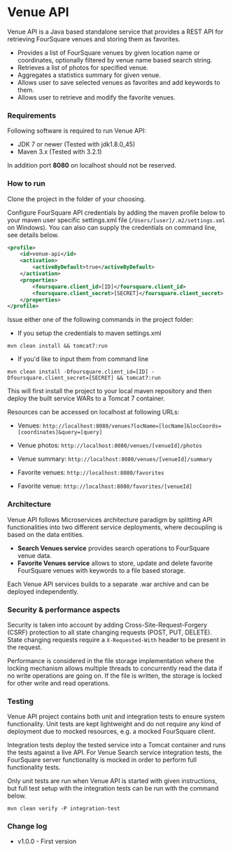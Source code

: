# Venue API

Venue API is a Java based standalone service that provides a REST API for
retrieving FourSquare venues and storing them as favorites.

- Provides a list of FourSquare venues by given location name or coordinates, optionally filtered by venue name based search string.
- Retrieves a list of photos for specified venue.
- Aggregates a statistics summary for given venue.
- Allows user to save selected venues as favorites and add keywords to them.
- Allows user to retrieve and modify the favorite venues.

### Requirements

Following software is required to run Venue API:

- JDK 7 or newer (Tested with jdk1.8.0_45)
- Maven 3.x (Tested with 3.2.1)

In addition port __8080__ on localhost should not be reserved.

### How to run

Clone the project in the folder of your choosing.

Configure FourSquare API credentials by adding the maven profile below to
your maven user specific settings.xml file (`/Users/[user]/.m2/settings.xml` on Windows). You can also can supply the credentials on command line, see details below.
```xml
<profile>
    <id>venue-api</id>
    <activation>
        <activeByDefault>true</activeByDefault>
    </activation>
    <properties>
        <foursquare.client_id>[ID]</foursquare.client_id>
        <foursquare.client_secret>[SECRET]</foursquare.client_secret>
    </properties>
</profile>
```

Issue either one of the following commands in the project folder:

- If you setup the credentials to maven settings.xml
```
mvn clean install && tomcat7:run
```

- If you'd like to input them from command line
```
mvn clean install -Dfoursquare.client_id=[ID] -Dfoursquare.client_secret=[SECRET] && tomcat7:run
```

This will first install the project to your local maven repository and then deploy the built service WARs to a Tomcat 7 container.

Resources can be accessed on localhost at following URLs:

- Venues: `http://localhost:8080/venues?locName=[locName]&locCoords=[coordinates]&query=[query]`
- Venue photos: `http://localhost:8080/venues/[venueId]/photos`
- Venue summary: `http://localhost:8080/venues/[venueId]/summary`

- Favorite venues: `http://localhost:8080/favorites`
- Favorite venue: `http://localhost:8080/favorites/[venueId]`

### Architecture

Venue API follows Microservices architecture paradigm by splitting API functionalities into two different service deployments,
where decoupling is based on the data entities.

- __Search Venues service__ provides search operations to FourSquare venue data.
- __Favorite Venues service__ allows to store, update and delete favorite FourSquare venues with keywords to a file based storage.

Each Venue API services builds to a separate .war archive and can be deployed independently.

### Security & performance aspects

Security is taken into account by adding Cross-Site-Request-Forgery (CSRF) protection to all state changing requests (POST, PUT, DELETE).
State changing requests require a `X-Requested-With` header to be present in the request.

Performance is considered in the file storage implementation where the locking mechanism
allows multiple threads to concurrently read the data if no write operations are going on.
If the file is written, the storage is locked for other write and read operations.


### Testing

Venue API project contains both unit and integration tests to ensure system functionality.
Unit tests are kept lightweight and do not require any kind of deployment
due to mocked resources, e.g. a mocked FourSquare client.

Integration tests deploy the tested service into a Tomcat container and runs the tests against a live API.
For Venue Search service integration tests, the FourSquare server functionality is mocked in order to perform full functionality tests.

Only unit tests are run when Venue API is started with given instructions,
but full test setup with the integration tests can be run with the command below.

```
mvn clean verify -P integration-test
```

### Change log

- v1.0.0 - First version